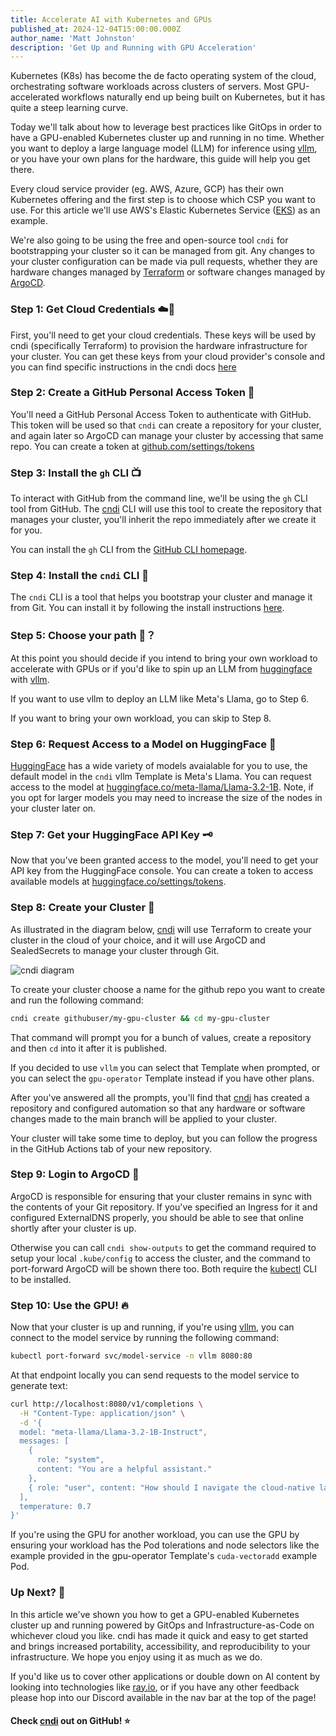 ```yaml
---
title: Accelerate AI with Kubernetes and GPUs
published_at: 2024-12-04T15:00:00.000Z
author_name: 'Matt Johnston'
description: 'Get Up and Running with GPU Acceleration'
---
```


Kubernetes (K8s) has become the de facto operating system of the cloud,
orchestrating software workloads across clusters of servers. Most
GPU-accelerated workflows naturally end up being built on Kubernetes, but it has
quite a steep learning curve.

Today we'll talk about how to leverage best practices like GitOps in order to
have a GPU-enabled Kubernetes cluster up and running in no time. Whether you
want to deploy a large language model (LLM) for inference using
[vllm](https://docs.vllm.ai/en/latest/), or you have your own plans for the
hardware, this guide will help you get there.

Every cloud service provider (eg. AWS, Azure, GCP) has their own Kubernetes
offering and the first step is to choose which CSP you want to use. For this
article we'll use AWS's Elastic Kubernetes Service
([EKS](https://aws.amazon.com/eks/)) as an example.

We're also going to be using the free and open-source tool `cndi` for
bootstrapping your cluster so it can be managed from git. Any changes to your
cluster configuration can be made via pull requests, whether they are hardware
changes managed by [Terraform](https://terraform.io) or software changes managed
by [ArgoCD](https://argo-cd.readthedocs.io/en/stable/).

### Step 1: Get Cloud Credentials ☁️🔑

First, you'll need to get your cloud credentials. These keys will be used by
cndi (specifically Terraform) to provision the hardware infrastructure for your
cluster. You can get these keys from your cloud provider's console and you can
find specific instructions in the cndi docs
[here](https://github.com/polyseam/cndi/tree/main/docs/cloud-setup)

### Step 2: Create a GitHub Personal Access Token 🔐

You'll need a GitHub Personal Access Token to authenticate with GitHub. This
token will be used so that `cndi` can create a repository for your cluster, and
again later so ArgoCD can manage your cluster by accessing that same repo. You
can create a token at
[github.com/settings/tokens](https://github.com/settings/tokens)

### Step 3: Install the `gh` CLI 📺

To interact with GitHub from the command line, we'll be using the `gh` CLI tool
from GitHub. The
[cndi](https://cndi.run/gh?utm_content=blog_cndi-gpu-enabled_cndi_link&utm_campaign=cndi-gpu-enabled_blog&utm_source=https://cndi.dev/blog/gpu-enabled&utm_medium=blog&utm_id=8063)
CLI will use this tool to create the repository that manages your cluster,
you'll inherit the repo immediately after we create it for you.

You can install the `gh` CLI from the
[GitHub CLI homepage](https://cli.github.com/).

### Step 4: Install the `cndi` CLI 🚀

The `cndi` CLI is a tool that helps you bootstrap your cluster and manage it
from Git. You can install it by following the install instructions
[here](https://cndi.run/gh?utm_content=blog_cndi-how-to-eject_cndi_link&utm_campaign=cndi-how-to-eject_blog&utm_source=https://cndi.dev/blog/cndi-how-to-eject&utm_medium=blog&utm_id=8063).

### Step 5: Choose your path 🤗？

At this point you should decide if you intend to bring your own workload to
accelerate with GPUs or if you'd like to spin up an LLM from
[huggingface](https://huggingface.co) with
[vllm](https://docs.vllm.ai/en/latest/).

If you want to use vllm to deploy an LLM like Meta's Llama, go to Step 6.

If you want to bring your own workload, you can skip to Step 8.

### Step 6: Request Access to a Model on HuggingFace 🦙

[HuggingFace](https://huggingface.co) has a wide variety of models avaialable
for you to use, the default model in the `cndi` vllm Template is Meta's Llama.
You can request access to the model at
[huggingface.co/meta-llama/Llama-3.2-1B](https://huggingface.co/meta-llama/Llama-3.2-1B).
Note, if you opt for larger models you may need to increase the size of the
nodes in your cluster later on.

### Step 7: Get your HuggingFace API Key 🗝

Now️ that you've been granted access to the model, you'll need to get your API
key from the HuggingFace console. You can create a token to access available
models at
[huggingface.co/settings/tokens](https://huggingface.co/settings/tokens).

### Step 8: Create your Cluster 🚀

As illustrated in the diagram below,
[cndi](https://cndi.run/gh?utm_content=blog_cndi-gpu-enabled_cndi_link&utm_campaign=cndi-gpu-enabled_blog&utm_source=https://cndi.dev/blog/gpu-enabled&utm_medium=blog&utm_id=8063)
will use Terraform to create your cluster in the cloud of your choice, and it
will use ArgoCD and SealedSecrets to manage your cluster through Git.

![cndi diagram](/images/blog/gpu-enabled/cndi-diagram.png)

To create your cluster choose a name for the github repo you want to create and
run the following command:

```bash
cndi create githubuser/my-gpu-cluster && cd my-gpu-cluster
```

That command will prompt you for a bunch of values, create a repository and then
`cd` into it after it is published.

If you decided to use `vllm` you can select that Template when prompted, or you
can select the `gpu-operator` Template instead if you have other plans.

After you've answered all the prompts, you'll find that
[cndi](https://cndi.run/gh?utm_content=blog_cndi-gpu-enabled_cndi_link&utm_campaign=cndi-gpu-enabled_blog&utm_source=https://cndi.dev/blog/gpu-enabled&utm_medium=blog&utm_id=8063)
has created a repository and configured automation so that any hardware or
software changes made to the main branch will be applied to your cluster.

Your cluster will take some time to deploy, but you can follow the progress in
the GitHub Actions tab of your new repository.

### Step 9: Login to ArgoCD 🔮

ArgoCD is responsible for ensuring that your cluster remains in sync with the
contents of your Git repository. If you've specified an Ingress for it and
configured ExternalDNS properly, you should be able to see that online shortly
after your cluster is up.

Otherwise you can call `cndi show-outputs` to get the command required to setup
your local `.kube/config` to access the cluster, and the command to port-forward
ArgoCD will be shown there too. Both require the
[kubectl](https://kubernetes.io/docs/tasks/tools/#kubectl) CLI to be installed.

### Step 10: Use the GPU! 🔥

Now that your cluster is up and running, if you're using
[vllm](https://docs.vllm.ai/en/latest/), you can connect to the model service by
running the following command:

```bash
kubectl port-forward svc/model-service -n vllm 8080:80
```

At that endpoint locally you can send requests to the model service to generate
text:

```bash
curl http://localhost:8080/v1/completions \
  -H "Content-Type: application/json" \
  -d '{
  model: "meta-llama/Llama-3.2-1B-Instruct",
  messages: [
    {
      role: "system",
      content: "You are a helpful assistant."
    },
    { role: "user", content: "How should I navigate the cloud-native landscape?" }
  ],
  temperature: 0.7
}'
```

If you're using the GPU for another workload, you can use the GPU by ensuring
your workload has the Pod tolerations and node selectors like the example
provided in the gpu-operator Template's `cuda-vectoradd` example Pod.

### Up Next? 👀

In this article we've shown you how to get a GPU-enabled Kubernetes cluster up
and running powered by GitOps and Infrastructure-as-Code on whichever cloud you
like. cndi has made it quick and easy to get started and brings increased
portability, accessibility, and reproducibility to your infrastructure. We hope
you enjoy using it as much as we do.

If you'd like us to cover other applications or double down on AI content by
looking into technologies like [ray.io](https://ray.io), or if you have any
other feedback please hop into our Discord available in the nav bar at the top
of the page!

#### Check [cndi](https://cndi.run/gh?utm_content=blog_cndi-gpu-enabled_cndi_link&utm_campaign=cndi-gpu-enabled_blog&utm_source=https://cndi.dev/blog/gpu-enabled&utm_medium=blog&utm_id=8063) out on GitHub! ⭐️
